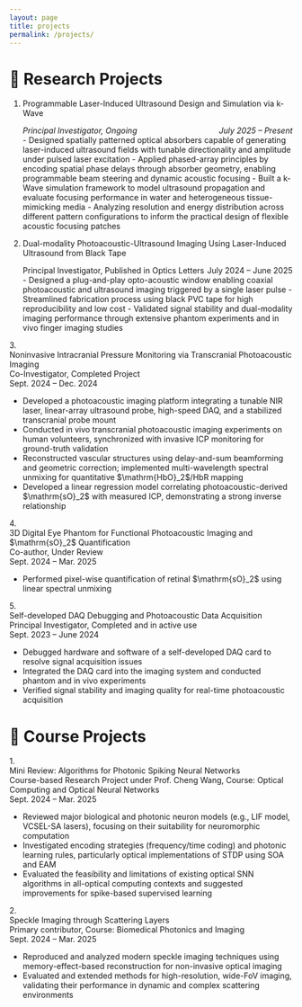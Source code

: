 ```yaml
---
layout: page
title: projects
permalink: /projects/
---
```


# 🔬 Research Projects  #

1. Programmable Laser-Induced Ultrasound Design and Simulation via k-Wave
     <div style="display: flex; justify-content: space-between; font-style: italic;">
        <div>Principal Investigator, Ongoing</div>
        <div>July 2025 – Present</div>
     </div>
      - Designed spatially patterned optical absorbers capable of generating laser-induced ultrasound fields with tunable directionality and amplitude under pulsed laser excitation
      - Applied phased-array principles by encoding spatial phase delays through absorber geometry, enabling programmable beam steering and dynamic acoustic focusing
      - Built a k-Wave simulation framework to model ultrasound propagation and evaluate focusing performance in water and heterogeneous tissue-mimicking media
      - Analyzing resolution and energy distribution across different pattern configurations to inform the practical design of flexible acoustic focusing patches

2. Dual-modality Photoacoustic-Ultrasound Imaging Using Laser-Induced Ultrasound from Black Tape
     <div style="display: flex; justify-content: space-between;">
        <div>Principal Investigator, Published in <a href="https://opg.optica.org/ol/abstract.cfm?uri=ol-50-14-4582" target="_blank" rel="noopener noreferrer" style="color: inherit;text-decoration: none;">Optics Letters</a></div>
        <div>July 2024 – June 2025</div>
     </div>
      - Designed a plug-and-play opto-acoustic window enabling coaxial photoacoustic and ultrasound imaging triggered by a single laser pulse
      - Streamlined fabrication process using black PVC tape for high reproducibility and low cost
      - Validated signal stability and dual-modality imaging performance through extensive phantom experiments and in vivo finger imaging studies

      

<div class="project-entry">
  <div class="entry-header">
    <div class="entry-number">3.</div>
    <div class="entry-title">
      Noninvasive Intracranial Pressure Monitoring via Transcranial Photoacoustic Imaging
    </div>
  </div>
  <div class="entry-meta">
    <div>Co-Investigator, Completed Project</div>
    <div>Sept. 2024 – Dec. 2024</div>
  </div>
  <ul class="entry-details">
    <li>Developed a photoacoustic imaging platform integrating a tunable NIR laser, linear-array ultrasound probe, high-speed DAQ, and a stabilized transcranial probe mount</li>
    <li>Conducted in vivo transcranial photoacoustic imaging experiments on human volunteers, synchronized with invasive ICP monitoring for ground-truth validation</li>
    <li>Reconstructed vascular structures using delay-and-sum beamforming and geometric correction; implemented multi-wavelength spectral unmixing for quantitative $\mathrm{HbO}_2$/HbR mapping</li>
    <li>Developed a linear regression model correlating photoacoustic-derived $\mathrm{sO}_2$ with measured ICP, demonstrating a strong inverse relationship</li>
  </ul>
</div>

<div class="project-entry">
  <div class="entry-header">
    <div class="entry-number">4.</div>
    <div class="entry-title">
      3D Digital Eye Phantom for Functional Photoacoustic Imaging and $\mathrm{sO}_2$ Quantification
    </div>
  </div>
  <div class="entry-meta">
    <div>Co-author, Under Review</div>
    <div>Sept. 2024 – Mar. 2025</div>
  </div>
  <ul class="entry-details">
    <li>Performed pixel-wise quantification of retinal $\mathrm{sO}_2$ using linear spectral unmixing</li>
  </ul>
</div>

<div class="project-entry">
  <div class="entry-header">
    <div class="entry-number">5.</div>
    <div class="entry-title">
      Self-developed DAQ Debugging and Photoacoustic Data Acquisition
    </div>
  </div>
  <div class="entry-meta">
    <div>Principal Investigator, Completed and in active use</div>
    <div>Sept. 2023 – June 2024</div>
  </div>
  <ul class="entry-details">
    <li>Debugged hardware and software of a self-developed DAQ card to resolve signal acquisition issues</li>
    <li>Integrated the DAQ card into the imaging system and conducted phantom and in vivo experiments</li>
    <li>Verified signal stability and imaging quality for real-time photoacoustic acquisition</li>
  </ul>
</div>










<h1> 📃 Course Projects  </h1>


<div class="project-entry">
  <div class="entry-header">
    <div class="entry-number">1.</div>
    <div class="entry-title">
      Mini Review: Algorithms for Photonic Spiking Neural Networks
    </div>
  </div>
  <div class="entry-meta">
    <div>Course-based Research Project under Prof. Cheng Wang, Course: Optical Computing and Optical Neural Networks</div>
    <div>Sept. 2024 – Mar. 2025</div>
  </div>
  <ul class="entry-details">
    <li>Reviewed major biological and photonic neuron models (e.g., LIF model, VCSEL-SA lasers), focusing on their suitability for neuromorphic computation</li>
    <li>Investigated encoding strategies (frequency/time coding) and photonic learning rules, particularly optical implementations of STDP using SOA and EAM</li>
    <li>Evaluated the feasibility and limitations of existing optical SNN algorithms in all-optical computing contexts and suggested improvements for spike-based supervised learning</li>
  </ul>
</div>


<div class="project-entry">
  <div class="entry-header">
    <div class="entry-number">2.</div>
    <div class="entry-title">
      Speckle Imaging through Scattering Layers
    </div>
  </div>
  <div class="entry-meta">
    <div>Primary contributor, Course: Biomedical Photonics and Imaging</div>
    <div>Sept. 2024 – Mar. 2025</div>
  </div>
  <ul class="entry-details">
    <li>Reproduced and analyzed modern speckle imaging techniques using memory-effect-based reconstruction for non-invasive optical imaging</li>
    <li>Evaluated and extended methods for high-resolution, wide-FoV imaging, validating their performance in dynamic and complex scattering environments</li>
  </ul>
</div>







